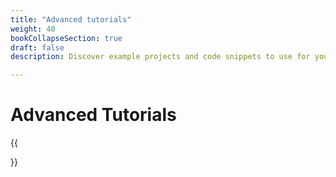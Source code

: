 ```yaml
---
title: "Advanced tutorials"
weight: 40
bookCollapseSection: true
draft: false
description: Discover example projects and code snippets to use for your team projects.

---
```


# Advanced Tutorials

{{<section>}}
